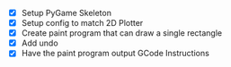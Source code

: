 - [x] Setup PyGame Skeleton
- [x] Setup config to match 2D Plotter
- [x] Create paint program that can draw a single rectangle
- [x] Add undo
- [x] Have the paint program output GCode Instructions
